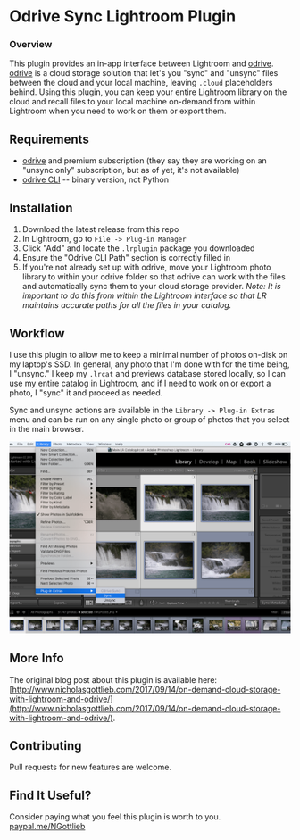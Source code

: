 Odrive Sync Lightroom Plugin
=======================

### Overview
This plugin provides an in-app interface between Lightroom and [odrive](https://www.odrive.com). [odrive](https://www.odrive.com) is a cloud storage solution that let's you "sync" and "unsync" files between the cloud and your local machine, leaving `.cloud` placeholders behind. Using this plugin, you can keep your entire Lightroom library on the cloud and recall files to your local machine on-demand from within Lightroom when you need to work on them or export them.

Requirements
------------
* [odrive](https://www.odrive.com) and premium subscription (they say they are working on an "unsync only" subscription, but as of yet, it's not available)
* [odrive CLI](https://docs.odrive.com/v1.0/docs/odrive-cli) -- binary version, not Python

Installation
------------
1. Download the latest release from this repo
2. In Lightroom, go to `File -> Plug-in Manager`
3. Click "Add" and locate the `.lrplugin` package you downloaded
4. Ensure the "Odrive CLI Path" section is correctly filled in
5. If you're not already set up with odrive, move your Lightroom photo library to within your odrive folder so that odrive can work with the files and automatically sync them to your cloud storage provider. *Note: It is important to do this from within the Lightroom interface so that LR maintains accurate paths for all the files in your catalog.*

Workflow
--------
I use this plugin to allow me to keep a minimal number of photos on-disk on my laptop's SSD. In general, any photo that I'm done with for the time being, I "unsync." I keep my `.lrcat` and previews database stored locally, so I can use my entire catalog in Lightroom, and if I need to work on or export a photo, I "sync" it and proceed as needed.

Sync and unsync actions are available in the `Library -> Plug-in Extras` menu and can be run on any single photo or group of photos that you select in the main browser.

![The plugin sync and unsync actions are available in the `Library -> Plug-in Extras` menu](https://raw.githubusercontent.com/ngottlieb/odrive-lightroom-plugin/master/Screenshots/Sync_Screenshot.png)

More Info
---------
The original blog post about this plugin is available here: [http://www.nicholasgottlieb.com/2017/09/14/on-demand-cloud-storage-with-lightroom-and-odrive/](http://www.nicholasgottlieb.com/2017/09/14/on-demand-cloud-storage-with-lightroom-and-odrive/).

Contributing
------------
Pull requests for new features are welcome.

Find It Useful?
---------------
Consider paying what you feel this plugin is worth to you. [paypal.me/NGottlieb](http://paypal.me/NGottlieb/20)
